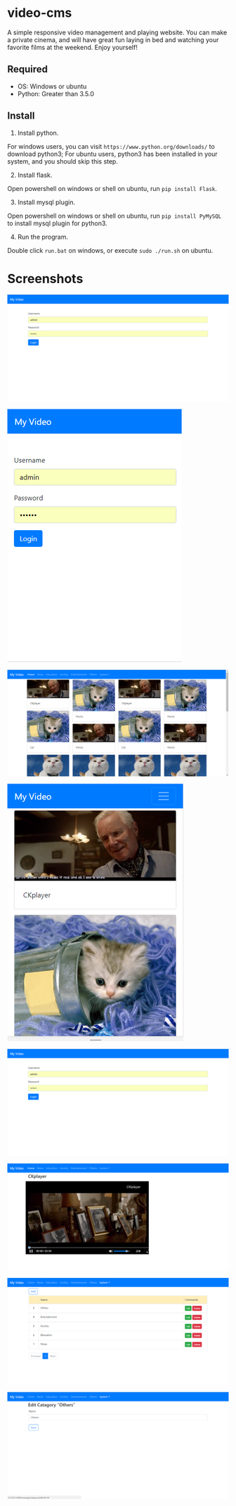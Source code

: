 # video-cms

A simple responsive video management and playing website. You can make a private cinema, and will have great fun laying in bed and watching your favorite films at the weekend. Enjoy yourself! 

## Required

* OS: Windows or ubuntu
* Python: Greater than 3.5.0

## Install

1. Install python.

For windows users, you can visit `https://www.python.org/downloads/` to download python3;
For ubuntu users, python3 has been installed in your system, and you should skip this step.

2. Install flask.

Open powershell on windows or shell on ubuntu, run `pip install Flask`.

3. Install mysql plugin.

Open powershell on windows or shell on ubuntu, run `pip install PyMySQL` to install mysql
plugin for python3.

4. Run the program.

Double click `run.bat` on windows, or execute `sudo ./run.sh` on ubuntu.

# Screenshots

![image](https://github.com/tengge1/video-cms/blob/master/image/login-pc.png)

![image](https://github.com/tengge1/video-cms/blob/master/image/login-mobile.png)

![image](https://github.com/tengge1/video-cms/blob/master/image/home-pc.png)

![image](https://github.com/tengge1/video-cms/blob/master/image/home-mobile.png)

![image](https://github.com/tengge1/video-cms/blob/master/image/login-pc.png)

![image](https://github.com/tengge1/video-cms/blob/master/image/play-video.png)

![image](https://github.com/tengge1/video-cms/blob/master/image/category-manage.png)

![image](https://github.com/tengge1/video-cms/blob/master/image/category-edit.png)
